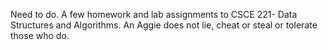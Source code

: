 Need to do.
A few homework and lab assignments to CSCE 221- Data Structures and Algorithms.
An Aggie does not lie, cheat or steal or tolerate those who do.
